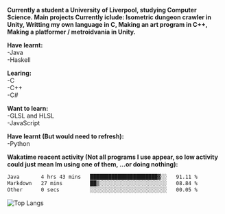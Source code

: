 **Currently a student a University of Liverpool, studying Computer Science. Main projects Currently iclude: Isometric dungeon crawler in Unity, Writting my own language in C, Making an art program in C++, Making a platformer / metroidvania  in Unity.** <br>
 
<!--! 
![Wakatime lifetime stats](https://github-readme-stats.vercel.app/api/wakatime?username=KERRCAM) 
![Top Langs](https://github-readme-stats.vercel.app/api/top-langs/?username=KERRCAM&hide=CMake,Makefile) 
--> 

**Have learnt:** <br>
-Java <br> 
-Haskell <br>

**Learing:** <br>
-C <br>
-C++ <br>
-C# <br>

**Want to learn:** <br>
-GLSL and HLSL <br>
-JavaScript <br>

**Have learnt (But would need to refresh):** <br>
-Python <br>

**Wakatime reacent activity (Not all programs I use appear, so low activity could just mean Im using one of them, ...or doing nothing):**
<!--START_SECTION:waka-->

```txt
Java       4 hrs 43 mins   ██████████████████████▓░░   91.11 %
Markdown   27 mins         ██▒░░░░░░░░░░░░░░░░░░░░░░   08.84 %
Other      0 secs          ░░░░░░░░░░░░░░░░░░░░░░░░░   00.05 %
```

<!--END_SECTION:waka-->    



<!--![KERRCAMS's WakaTime stats (Past year)](https://github-readme-stats.vercel.app/api/wakatime?username=KERRCAM&layout=compact)-->
![Top Langs](https://github-readme-stats.vercel.app/api/top-langs/?username=KERRCAM&hide=CMake,Makefile) 


